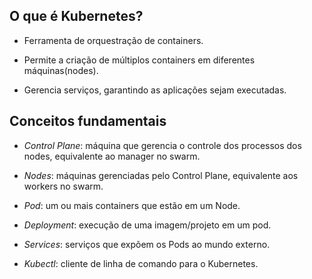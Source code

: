 ## O que é Kubernetes?

   - Ferramenta de orquestração de containers.

   - Permite a criação de múltiplos containers em diferentes máquinas(nodes).

   - Gerencia serviços, garantindo as aplicações sejam executadas.


## Conceitos fundamentais

   - *Control Plane*: máquina que gerencia o controle dos processos dos nodes, equivalente ao manager no swarm.
   
   - *Nodes*: máquinas gerenciadas pelo Control Plane, equivalente aos workers no swarm.

   - *Pod*: um ou mais containers que estão em um Node.

   - *Deployment*: execução de uma imagem/projeto em um pod.

   - *Services*: serviços que expõem os Pods ao mundo externo.

   - *Kubectl*: cliente de linha de comando para o Kubernetes.